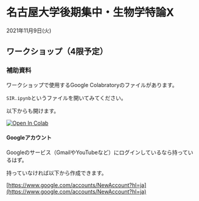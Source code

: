 # 名古屋大学後期集中・生物学特論X

2021年11月9日(火)



## ワークショップ（4限予定）

### 補助資料

ワークショップで使用するGoogle Colabratoryのファイルがあります。

`SIR.ipynb`というファイルを開いてみてください。

以下からも開けます。

[![Open In Colab](https://colab.research.google.com/assets/colab-badge.svg)](https://colab.research.google.com/github/googlecolab/colabtools/blob/master/notebooks/colab-github-demo.ipynb)


#### Googleアカウント

Googleのサービス（GmailやYouTubeなど）にログインしているなら持っているはず。

持っていなければ以下から作成できます。

[https://www.google.com/accounts/NewAccount?hl=ja](https://www.google.com/accounts/NewAccount?hl=ja)

